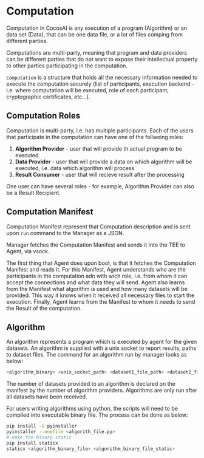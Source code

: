 # Computation
Computation in CocosAI is any execution of a program (Algorithm) or an data set (Data), that can be one data file, or a lot of files comping from different parties.

Computations are multi-party, meaning that program and data providers can be different parties that do not want to expose their intellectual property to other parties participating in the computation.

`Computation` is a structure that holds all the necessary information needed to execute the computation securely (list of participants, execution backend - i.e. where computation will be executed, role of each participant, cryptographic certificates, etc...).

## Computation Roles
Computation is multi-party, i.e. has multiple participants. Each of the users that participate in the computation can have one of the follwoing roles:

1. **Algorithm Provider** - user that will provide th actual program to be executed
2. **Data Provider** - user that will provide a data on which algorithm will be executed, i.e. data which algorithm will process
3. **Result Consumer** - user that will recieve result after the processing

One user can have several roles - for example, Algorithm Provider can also be a Result Recipient.

## Computation Manifest
Computation Manifest represent that Computation description and is sent upon `run` command to the Manager as a JSON.

Manager fetches the Computation Manifest and sends it into the TEE to Agent, via vsock.

The first thing that Agent does upon boot, is that it fetches the Computation Manifest and reads it. For this Manifest, Agent understands who are the participants in the computation adn with wich role, i.e. from whom it can accept the connections and what data they will send. Agent also learns from the Manifest what algorithm is used and how many datasets will be provided. This way it knows when it received all necessary files to start the execution. Finally, Agent learns from the Manifest to whom it needs to send the Result of the computation.

## Algorithm
An algorithm represents a program which is executed by agent for the given datasets. An algorithm is supplied with a unix socket to report results, paths to dataset files. The command for an algorithm run by manager looks as below:

```bash
<algorithm_binary> <unix_socket_path> <dataset1_file_path> <dataset2_file_path> ...
```

The number of datasets provided to an algorithm is declared on the manifest by the number of algorithm providers. Algorithms are only run after all datasets have been received.

For users writing algorithms using python, the scripts will need to be compiled into executable binary file. The process can be done as below:

```bash
pip install -U pyinstaller
pyinstaller --onefile <algorith_file.py>
# make the binary static
pip install staticx
staticx <algorithm_binary_file> <algorithm_binary_file_static>
```

